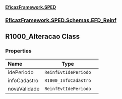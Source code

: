 #### [EficazFramework.SPED](EficazFrameworkSPED.md 'EficazFramework SPED')
### [EficazFramework.SPED.Schemas.EFD_Reinf](EficazFramework.SPED.Schemas.EFD_Reinf.md 'EficazFramework.SPED.Schemas.EFD_Reinf')

## R1000_Alteracao Class
### Properties

| Name | Type | |
| :--- | :---: | :--- |
| idePeriodo | `ReinfEvtIdePeriodo` |  |
| infoCadastro | `R1000_InfoCadastro` |  |
| novaValidade | `ReinfEvtIdePeriodo` |  |
